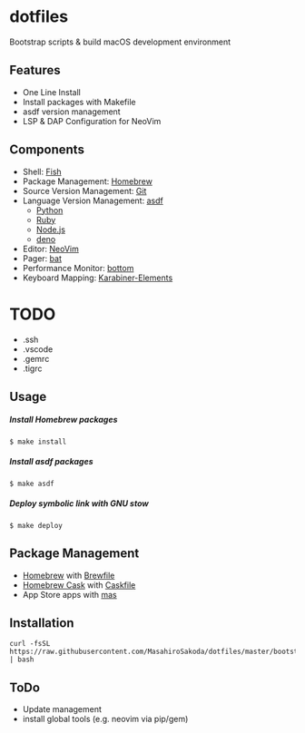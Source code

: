 # dotfiles
Bootstrap scripts & build macOS development environment

## Features
* One Line Install
* Install packages with Makefile
* asdf version management
* LSP & DAP Configuration for NeoVim

## Components
* Shell: [Fish](https://github.com/fish-shell/fish-shell)
* Package Management: [Homebrew](https://brew.sh)
* Source Version Management: [Git](https://github.com/git/git)
* Language Version Management: [asdf](https://github.com/asdf-vm/asdf)
  * [Python](https://www.python.org/)
  * [Ruby](https://www.ruby-lang.org/)
  * [Node.js](https://nodejs.org/)
  * [deno](https://deno.com/)
* Editor: [NeoVim](https://github.com/neovim/neovim)
* Pager: [bat](https://github.com/sharkdp/bat)
* Performance Monitor: [bottom](https://github.com/ClementTsang/bottom)
* Keyboard Mapping: [Karabiner-Elements](https://karabiner-elements.pqrs.org/)

# TODO
* .ssh
* .vscode
* .gemrc
* .tigrc

## Usage
##### Install Homebrew packages
```
$ make install
```

##### Install asdf packages
```
$ make asdf
```

##### Deploy symbolic link with GNU stow
```
$ make deploy
```

## Package Management
* [Homebrew](https://github.com/Homebrew/brew) with [Brewfile](https://github.com/MasahiroSakoda/dotfiles/blog/main/etc/macos/Brewfile)
* [Homebrew Cask](https://github.com/Homebrew/homebrew-cask) with [Caskfile](https://github.com/MasahiroSakoda/dotfiles/blog/main/etc/macos/Caskfile)
* App Store apps with [mas](https://github.com/mas-cli/mas)

## Installation
```
curl -fsSL https://raw.githubusercontent.com/MasahiroSakoda/dotfiles/master/bootstrap.sh | bash
```

## ToDo
* Update management
* install global tools (e.g. neovim via pip/gem)
